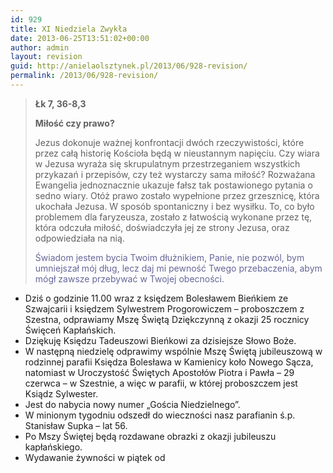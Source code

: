 ```yaml
---
id: 929
title: XI Niedziela Zwykła
date: 2013-06-25T13:51:02+00:00
author: admin
layout: revision
guid: http://anielaolsztynek.pl/2013/06/928-revision/
permalink: /2013/06/928-revision/
---
```

> **Łk 7, 36-8,3**
> 
> **Miłość czy prawo?**
> 
> Jezus dokonuje ważnej konfrontacji dwóch rzeczywistości, które przez całą historię Kościoła będą w nieustannym napięciu. Czy wiara w Jezusa wyraża się skrupulatnym przestrzeganiem wszystkich przykazań i przepisów, czy też wystarczy sama miłość? Rozważana Ewangelia jednoznacznie ukazuje fałsz tak postawionego pytania o sedno wiary. Otóż prawo zostało wypełnione przez grzesznicę, która ukochała Jezusa. W sposób spontaniczny i bez wysiłku. To, co było problemem dla faryzeusza, zostało z łatwością wykonane przez tę, która odczuła miłość, doświadczyła jej ze strony Jezusa, oraz odpowiedziała na nią.
> 
> <span style="color: #666699;">Świadom jestem bycia Twoim dłużnikiem, Panie, nie pozwól, bym umniejszał mój dług, lecz daj mi pewność Twego przebaczenia, abym mógł zawsze przebywać w Twojej obecności.</span>

  * Dziś o godzinie 11.00 wraz z księdzem Bolesławem Bieńkiem ze Szwajcarii i księdzem Sylwestrem Progorowiczem &#8211; proboszczem z Szestna, odprawiamy Mszę Świętą Dziękczynną z okazji 25 rocznicy Święceń Kapłańskich.
  * Dziękuję Księdzu Tadeuszowi Bieńkowi za dzisiejsze Słowo Boże.
  * W następną niedzielę odprawimy wspólnie Mszę Świętą jubileuszową w rodzinnej parafii Księdza Bolesława w Kamienicy koło Nowego Sącza, natomiast w Uroczystość Świętych Apostołów Piotra i Pawła &#8211; 29 czerwca &#8211; w Szestnie, a więc w parafii, w której proboszczem jest Ksiądz Sylwester.
  * Jest do nabycia nowy numer &#8222;Gościa Niedzielnego&#8221;.
  * W minionym tygodniu odszedł do wieczności nasz parafianin ś.p. Stanisław Supka &#8211; lat 56.
  * Po Mszy Świętej będą rozdawane obrazki z okazji jubileuszu kapłańskiego.
  * Wydawanie żywności w piątek od
